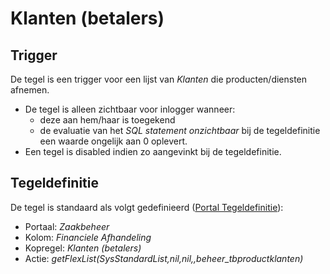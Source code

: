 # Klanten (betalers)

## Trigger

De tegel is een trigger voor een lijst van *Klanten* die producten/diensten afnemen.

- De tegel is alleen zichtbaar voor inlogger wanneer:
  - deze aan hem/haar is toegekend
  - de evaluatie van het *SQL statement onzichtbaar* bij de tegeldefinitie een waarde ongelijk aan 0 oplevert.
- Een tegel is disabled indien zo aangevinkt bij de tegeldefinitie.

## Tegeldefinitie

De tegel is standaard als volgt gedefinieerd ([Portal Tegeldefinitie](/instellen_inrichten/portaldefinitie/portal_tegel.md)):

- Portaal: *Zaakbeheer*
- Kolom: *Financiele Afhandeling*
- Kopregel: *Klanten (betalers)*
- Actie: *getFlexList(SysStandardList,nil,nil,,beheer_tbproductklanten)*
